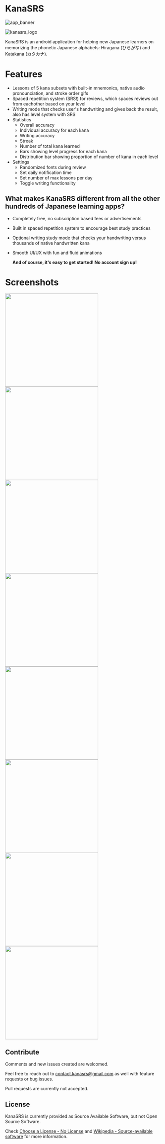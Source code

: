 # KanaSRS

![app_banner](https://user-images.githubusercontent.com/74155090/179695638-b08e1bd6-ed88-4a16-a9ae-0799c2ad079c.png)

![kanasrs_logo](https://user-images.githubusercontent.com/74155090/174512418-c583bf20-3f9f-48b3-b3d8-f6ec38889ac9.png)

KanaSRS is an android application for helping new Japanese learners on memorizing the phonetic Japanese alphabets: Hiragana (ひらがな) and Katakana (カタカナ). 

# Features
- Lessons of 5 kana subsets with built-in mnemonics, native audio pronounciation, and stroke order gifs
- Spaced repetition system (SRS!) for reviews, which spaces reviews out from eachother based on your level
- Writing mode that checks user's handwriting and gives back the result, also has level system with SRS
- Statistics
  - Overall accuracy
  - Individual accuracy for each kana
  - Writing accuracy
  - Streak
  - Number of total kana learned
  - Bars showing level progress for each kana
  - Distribution bar showing proportion of number of kana in each level
- Settings
  - Randomized fonts during review
  - Set daily notification time
  - Set number of max lessons per day
  - Toggle writing functionality

## What makes KanaSRS different from all the other hundreds of Japanese learning apps?

- Completely free, no subscription based fees or advertisements
- Built in spaced repetition system to encourage best study practices
- Optional writing study mode that checks your handwriting versus thousands of native handwritten kana
- Smooth UI/UX with fun and fluid animations
 
    **And of course, it's easy to get started! No account sign up!**
    
# Screenshots

<img src="https://user-images.githubusercontent.com/74155090/179692624-31f7446e-7c90-481a-a145-cab5974b7e38.png" width="300"> <img src="https://user-images.githubusercontent.com/74155090/179692636-a81d7260-793c-4b81-9467-e841a5ee0347.png" width="300">
<img src="https://user-images.githubusercontent.com/74155090/179692639-de8cf16c-ac92-4776-b970-a3273810d958.png" width="300"> <img src="https://user-images.githubusercontent.com/74155090/179692646-33b1ccb6-083d-4531-8ba2-58d1949f55d1.png" width="300"> <img src="https://user-images.githubusercontent.com/74155090/179692647-be10e3ed-ce85-48c9-a871-33d0f5e0a946.png" width="300">
<img src="https://user-images.githubusercontent.com/74155090/179692648-81678740-2886-4eaf-b083-aa8e3fe74c3d.png" width="300"> <img src="https://user-images.githubusercontent.com/74155090/179692653-4a646f5c-543f-4f42-9976-5a2535181a87.png" width="300"> <img src="https://user-images.githubusercontent.com/74155090/179692658-cab6fb07-0106-49f2-9e3b-fc2b3e57e8dc.png" width="300">



Contribute
----------

Comments and new issues created are welcomed.

Feel free to reach out to contact.kanasrs@gmail.com as well with feature requests or bug issues. 

Pull requests are currently not accepted.

License
-------

KanaSRS is currently provided as Source Available Software, but not Open Source Software.

Check [Choose a License - No License](https://choosealicense.com/no-permission/) and
[Wikipedia - Source-available software](https://en.wikipedia.org/wiki/Source-available_software)
for more information.

